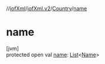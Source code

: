 //[iofXml](../../../index.md)/[iofXml.v2](../index.md)/[Country](index.md)/[name](name.md)

# name

[jvm]\
protected open val [name](name.md): [List](https://docs.oracle.com/javase/8/docs/api/java/util/List.html)<[Name](../-name/index.md)>
